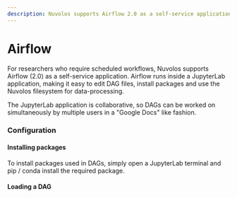 ```yaml
---
description: Nuvolos supports Airflow 2.0 as a self-service application
---
```


# Airflow

For researchers who require scheduled workflows, Nuvolos supports Airflow (2.0) as a self-service application. Airflow runs inside a JupyterLab application, making it easy to edit DAG files, install packages and use the Nuvolos filesystem for data-processing.

The JupyterLab application is collaborative, so DAGs can be worked on simultaneously by multiple users in a "Google Docs" like fashion.

### Configuration

#### Installing packages

To install packages used in DAGs, simply open a JupyterLab terminal and pip / conda install the required package.

#### Loading a DAG
